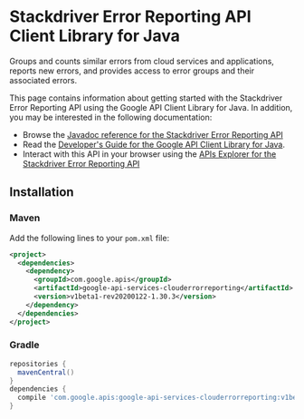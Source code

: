 # Stackdriver Error Reporting API Client Library for Java

Groups and counts similar errors from cloud services and applications, reports new errors, and provides access to error groups and their associated errors.


This page contains information about getting started with the Stackdriver Error Reporting API
using the Google API Client Library for Java. In addition, you may be interested
in the following documentation:

* Browse the [Javadoc reference for the Stackdriver Error Reporting API][javadoc]
* Read the [Developer's Guide for the Google API Client Library for Java][google-api-client].
* Interact with this API in your browser using the [APIs Explorer for the Stackdriver Error Reporting API][api-explorer]

## Installation

### Maven

Add the following lines to your `pom.xml` file:

```xml
<project>
  <dependencies>
    <dependency>
      <groupId>com.google.apis</groupId>
      <artifactId>google-api-services-clouderrorreporting</artifactId>
      <version>v1beta1-rev20200122-1.30.3</version>
    </dependency>
  </dependencies>
</project>
```

### Gradle

```gradle
repositories {
  mavenCentral()
}
dependencies {
  compile 'com.google.apis:google-api-services-clouderrorreporting:v1beta1-rev20200122-1.30.3'
}
```

[javadoc]: https://googleapis.dev/java/google-api-services-clouderrorreporting/latest/index.html
[google-api-client]: https://github.com/googleapis/google-api-java-client/
[api-explorer]: https://developers.google.com/apis-explorer/#p/clouderrorreporting/v1/
